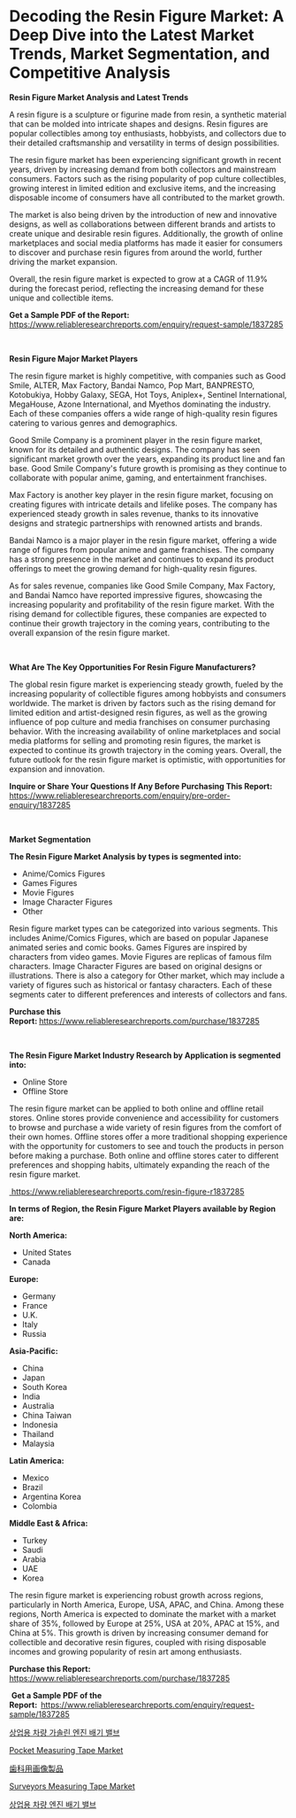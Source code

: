 <p><h1>Decoding the Resin Figure Market: A Deep Dive into the Latest Market Trends, Market Segmentation, and Competitive Analysis</h1></p><p><strong>Resin Figure Market Analysis and Latest Trends</strong></p>
<p><p>A resin figure is a sculpture or figurine made from resin, a synthetic material that can be molded into intricate shapes and designs. Resin figures are popular collectibles among toy enthusiasts, hobbyists, and collectors due to their detailed craftsmanship and versatility in terms of design possibilities.</p><p>The resin figure market has been experiencing significant growth in recent years, driven by increasing demand from both collectors and mainstream consumers. Factors such as the rising popularity of pop culture collectibles, growing interest in limited edition and exclusive items, and the increasing disposable income of consumers have all contributed to the market growth.</p><p>The market is also being driven by the introduction of new and innovative designs, as well as collaborations between different brands and artists to create unique and desirable resin figures. Additionally, the growth of online marketplaces and social media platforms has made it easier for consumers to discover and purchase resin figures from around the world, further driving the market expansion.</p><p>Overall, the resin figure market is expected to grow at a CAGR of 11.9% during the forecast period, reflecting the increasing demand for these unique and collectible items.</p></p>
<p><strong>Get a Sample PDF of the Report:&nbsp;</strong> <a href="https://www.reliableresearchreports.com/enquiry/request-sample/1837285">https://www.reliableresearchreports.com/enquiry/request-sample/1837285</a></p>
<p>&nbsp;</p>
<p><strong>Resin Figure Major Market Players</strong></p>
<p><p>The resin figure market is highly competitive, with companies such as Good Smile, ALTER, Max Factory, Bandai Namco, Pop Mart, BANPRESTO, Kotobukiya, Hobby Galaxy, SEGA, Hot Toys, Aniplex+, Sentinel International, MegaHouse, Azone International, and Myethos dominating the industry. Each of these companies offers a wide range of high-quality resin figures catering to various genres and demographics.</p><p>Good Smile Company is a prominent player in the resin figure market, known for its detailed and authentic designs. The company has seen significant market growth over the years, expanding its product line and fan base. Good Smile Company's future growth is promising as they continue to collaborate with popular anime, gaming, and entertainment franchises.</p><p>Max Factory is another key player in the resin figure market, focusing on creating figures with intricate details and lifelike poses. The company has experienced steady growth in sales revenue, thanks to its innovative designs and strategic partnerships with renowned artists and brands.</p><p>Bandai Namco is a major player in the resin figure market, offering a wide range of figures from popular anime and game franchises. The company has a strong presence in the market and continues to expand its product offerings to meet the growing demand for high-quality resin figures.</p><p>As for sales revenue, companies like Good Smile Company, Max Factory, and Bandai Namco have reported impressive figures, showcasing the increasing popularity and profitability of the resin figure market. With the rising demand for collectible figures, these companies are expected to continue their growth trajectory in the coming years, contributing to the overall expansion of the resin figure market.</p></p>
<p>&nbsp;</p>
<p><strong>What Are The Key Opportunities For Resin Figure Manufacturers?</strong></p>
<p><p>The global resin figure market is experiencing steady growth, fueled by the increasing popularity of collectible figures among hobbyists and consumers worldwide. The market is driven by factors such as the rising demand for limited edition and artist-designed resin figures, as well as the growing influence of pop culture and media franchises on consumer purchasing behavior. With the increasing availability of online marketplaces and social media platforms for selling and promoting resin figures, the market is expected to continue its growth trajectory in the coming years. Overall, the future outlook for the resin figure market is optimistic, with opportunities for expansion and innovation.</p></p>
<p><strong>Inquire or Share Your Questions If Any Before Purchasing This Report:</strong> <a href="https://www.reliableresearchreports.com/enquiry/pre-order-enquiry/1837285">https://www.reliableresearchreports.com/enquiry/pre-order-enquiry/1837285</a></p>
<p>&nbsp;</p>
<p><strong>Market Segmentation</strong></p>
<p><strong>The Resin Figure Market Analysis by types is segmented into:</strong></p>
<p><ul><li>Anime/Comics Figures</li><li>Games Figures</li><li>Movie Figures</li><li>Image Character Figures</li><li>Other</li></ul></p>
<p><p>Resin figure market types can be categorized into various segments. This includes Anime/Comics Figures, which are based on popular Japanese animated series and comic books. Games Figures are inspired by characters from video games. Movie Figures are replicas of famous film characters. Image Character Figures are based on original designs or illustrations. There is also a category for Other market, which may include a variety of figures such as historical or fantasy characters. Each of these segments cater to different preferences and interests of collectors and fans.</p></p>
<p><strong>Purchase this Report:&nbsp;</strong><a href="https://www.reliableresearchreports.com/purchase/1837285">https://www.reliableresearchreports.com/purchase/1837285</a></p>
<p>&nbsp;</p>
<p><strong>The Resin Figure Market Industry Research by Application is segmented into:</strong></p>
<p><ul><li>Online Store</li><li>Offline Store</li></ul></p>
<p><p>The resin figure market can be applied to both online and offline retail stores. Online stores provide convenience and accessibility for customers to browse and purchase a wide variety of resin figures from the comfort of their own homes. Offline stores offer a more traditional shopping experience with the opportunity for customers to see and touch the products in person before making a purchase. Both online and offline stores cater to different preferences and shopping habits, ultimately expanding the reach of the resin figure market.</p></p>
<p><a href="https://www.reliableresearchreports.com/resin-figure-r1837285">&nbsp;https://www.reliableresearchreports.com/resin-figure-r1837285</a></p>
<p><strong>In terms of Region, the Resin Figure Market Players available by Region are:</strong></p>
<p>
    <p> <strong> North America: </strong>
        <ul>
            <li>United States</li>
            <li>Canada</li>
        </ul>
        </p> 
    <p> <strong> Europe: </strong>
        <ul>
            <li>Germany</li>
            <li>France</li>
            <li>U.K.</li>
            <li>Italy</li>
            <li>Russia</li>
        </ul>
        </p> 
    <p> <strong> Asia-Pacific: </strong>
        <ul>
            <li>China</li>
            <li>Japan</li>
            <li>South Korea</li>
            <li>India</li>
            <li>Australia</li>
            <li>China Taiwan</li>
            <li>Indonesia</li>
            <li>Thailand</li>
            <li>Malaysia</li>
        </ul>
        </p> 
    <p> <strong> Latin America: </strong>
        <ul>
            <li>Mexico</li>
            <li>Brazil</li>
            <li>Argentina Korea</li>
            <li>Colombia</li>
        </ul>
        </p> 
    <p> <strong> Middle East & Africa: </strong>
        <ul>
            <li>Turkey</li>
            <li>Saudi</li>
            <li>Arabia</li>
            <li>UAE</li>
            <li>Korea</li>
        </ul>
    </p>
    </p>
<p><p>The resin figure market is experiencing robust growth across regions, particularly in North America, Europe, USA, APAC, and China. Among these regions, North America is expected to dominate the market with a market share of 35%, followed by Europe at 25%, USA at 20%, APAC at 15%, and China at 5%. This growth is driven by increasing consumer demand for collectible and decorative resin figures, coupled with rising disposable incomes and growing popularity of resin art among enthusiasts.</p></p>
<p><strong>Purchase this Report: </strong><a href="https://www.reliableresearchreports.com/purchase/1837285">https://www.reliableresearchreports.com/purchase/1837285</a></p>
<p>&nbsp;<strong>Get a Sample PDF of the Report:&nbsp;&nbsp;</strong><a href="https://www.reliableresearchreports.com/enquiry/request-sample/1837285">https://www.reliableresearchreports.com/enquiry/request-sample/1837285</a></p>
<p><strong></strong></p>
<p><p><a href="https://github.com/vskv4779xr1/Market-Research-Report-List-2/blob/main/6561299151592.md">상업용 차량 가솔린 엔진 배기 밸브</a></p><p><a href="https://github.com/janetchuadff364/Market-Research-Report-List-1/blob/main/pocket-measuring-tape-market.md">Pocket Measuring Tape Market</a></p><p><a href="https://github.com/DeonBoer2023/Market-Research-Report-List-1/blob/main/2888543143849.md">歯科用画像製品</a></p><p><a href="https://github.com/btwcqfvq34/Market-Research-Report-List-1/blob/main/surveyors-measuring-tape-market.md">Surveyors Measuring Tape Market</a></p><p><a href="https://github.com/xvz497517413/Market-Research-Report-List-2/blob/main/7645471151591.md">상업용 차량 엔진 배기 밸브</a></p></p>